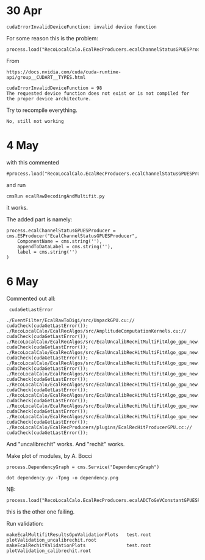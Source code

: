 

30 Apr
===

    cudaErrorInvalidDeviceFunction: invalid device function

For some reason this is the problem:

    process.load("RecoLocalCalo.EcalRecProducers.ecalChannelStatusGPUESProducer_cfi")

From

    https://docs.nvidia.com/cuda/cuda-runtime-api/group__CUDART__TYPES.html
    
    cudaErrorInvalidDeviceFunction = 98
    The requested device function does not exist or is not compiled for the proper device architecture.
    
Try to recompile everything.

    No, still not working
    


4 May
===

with this commented 

    #process.load("RecoLocalCalo.EcalRecProducers.ecalChannelStatusGPUESProducer_cfi")

and run 

    cmsRun ecalRawDecodingAndMultifit.py

it works.

The added part is namely:

    
    process.ecalChannelStatusGPUESProducer = cms.ESProducer("EcalChannelStatusGPUESProducer",
        ComponentName = cms.string(''),
        appendToDataLabel = cms.string(''),
        label = cms.string('') 
    )


6 May
===

Commented out all:

     cudaGetLastError

    ./EventFilter/EcalRawToDigi/src/UnpackGPU.cu://       cudaCheck(cudaGetLastError());
    ./RecoLocalCalo/EcalRecAlgos/src/AmplitudeComputationKernels.cu://         cudaCheck(cudaGetLastError());
    ./RecoLocalCalo/EcalRecAlgos/src/EcalUncalibRecHitMultiFitAlgo_gpu_new.cu://       cudaCheck(cudaGetLastError());
    ./RecoLocalCalo/EcalRecAlgos/src/EcalUncalibRecHitMultiFitAlgo_gpu_new.cu://       cudaCheck(cudaGetLastError());
    ./RecoLocalCalo/EcalRecAlgos/src/EcalUncalibRecHitMultiFitAlgo_gpu_new.cu://         cudaCheck(cudaGetLastError());
    ./RecoLocalCalo/EcalRecAlgos/src/EcalUncalibRecHitMultiFitAlgo_gpu_new.cu://         cudaCheck(cudaGetLastError());
    ./RecoLocalCalo/EcalRecAlgos/src/EcalUncalibRecHitMultiFitAlgo_gpu_new.cu://         cudaCheck(cudaGetLastError());
    ./RecoLocalCalo/EcalRecAlgos/src/EcalUncalibRecHitMultiFitAlgo_gpu_new.cu://         cudaCheck(cudaGetLastError());
    ./RecoLocalCalo/EcalRecAlgos/src/EcalUncalibRecHitMultiFitAlgo_gpu_new.cu://         cudaCheck(cudaGetLastError());
    ./RecoLocalCalo/EcalRecAlgos/src/EcalUncalibRecHitMultiFitAlgo_gpu_new.cu://         cudaCheck(cudaGetLastError());
    ./RecoLocalCalo/EcalRecProducers/plugins/EcalRecHitProducerGPU.cc://   cudaCheck(cudaGetLastError());
    
And "uncalibrechit" works.
And "rechit" works.


Make plot of modules, by A. Bocci

    process.DependencyGraph = cms.Service("DependencyGraph")

    dot dependency.gv -Tpng -o dependency.png


NB:

    process.load("RecoLocalCalo.EcalRecProducers.ecalADCToGeVConstantGPUESProducer_cfi")

this is the other one failing.


Run validation:

    makeEcalMultifitResultsGpuValidationPlots   test.root   plotValidation_uncalibrechit.root
    makeEcalRechitValidationPlots               test.root   plotValidation_calibrechit.root




    